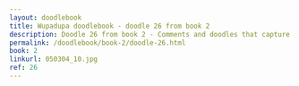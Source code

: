 ```yaml
---
layout: doodlebook
title: Wupadupa doodlebook - doodle 26 from book 2
description: Doodle 26 from book 2 - Comments and doodles that capture the essence of this event  
permalink: /doodlebook/book-2/doodle-26.html
book: 2
linkurl: 050304_10.jpg
ref: 26
---	  
```

																																																																							